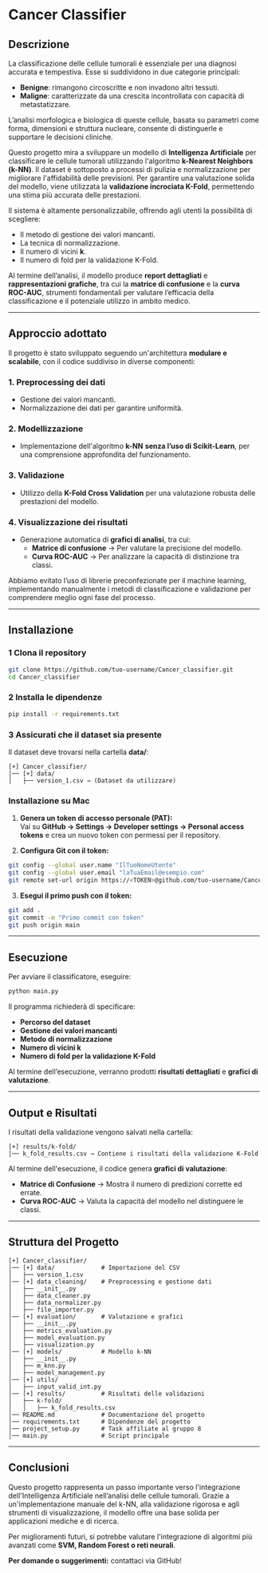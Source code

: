 # Cancer Classifier

## Descrizione
La classificazione delle cellule tumorali è essenziale per una diagnosi accurata e tempestiva. Esse si suddividono in due categorie principali:
- **Benigne**: rimangono circoscritte e non invadono altri tessuti.
- **Maligne**: caratterizzate da una crescita incontrollata con capacità di metastatizzare.

L’analisi morfologica e biologica di queste cellule, basata su parametri come forma, dimensioni e struttura nucleare, consente di distinguerle e supportare le decisioni cliniche.

Questo progetto mira a sviluppare un modello di **Intelligenza Artificiale** per classificare le cellule tumorali utilizzando l'algoritmo **k-Nearest Neighbors (k-NN)**. Il dataset è sottoposto a processi di pulizia e normalizzazione per migliorare l'affidabilità delle previsioni. Per garantire una valutazione solida del modello, viene utilizzata la **validazione incrociata K-Fold**, permettendo una stima più accurata delle prestazioni.

Il sistema è altamente personalizzabile, offrendo agli utenti la possibilità di scegliere:
- Il metodo di gestione dei valori mancanti.
- La tecnica di normalizzazione.
- Il numero di vicini **k**.
- Il numero di fold per la validazione K-Fold.

Al termine dell’analisi, il modello produce **report dettagliati** e **rappresentazioni grafiche**, tra cui la **matrice di confusione** e la **curva ROC-AUC**, strumenti fondamentali per valutare l’efficacia della classificazione e il potenziale utilizzo in ambito medico.

---
## Approccio adottato
Il progetto è stato sviluppato seguendo un'architettura **modulare e scalabile**, con il codice suddiviso in diverse componenti:

### **1. Preprocessing dei dati**
- Gestione dei valori mancanti.
- Normalizzazione dei dati per garantire uniformità.

### **2. Modellizzazione**
- Implementazione dell'algoritmo **k-NN** **senza l’uso di Scikit-Learn**, per una comprensione approfondita del funzionamento.

### **3. Validazione**
- Utilizzo della **K-Fold Cross Validation** per una valutazione robusta delle prestazioni del modello.

### **4. Visualizzazione dei risultati**
- Generazione automatica di **grafici di analisi**, tra cui:
  - **Matrice di confusione** → Per valutare la precisione del modello.
  - **Curva ROC-AUC** → Per analizzare la capacità di distinzione tra classi.

Abbiamo evitato l’uso di librerie preconfezionate per il machine learning, implementando manualmente i metodi di classificazione e validazione per comprendere meglio ogni fase del processo.

---
## Installazione
### 1️ Clona il repository
```sh
git clone https://github.com/tuo-username/Cancer_classifier.git
cd Cancer_classifier
```

### 2️ Installa le dipendenze
```sh
pip install -r requirements.txt
```

### 3️ Assicurati che il dataset sia presente
Il dataset deve trovarsi nella cartella **data/**:
```
[+] Cancer_classifier/
│── [+] data/
│   ├── version_1.csv → (Dataset da utilizzare)
```

### Installazione su Mac
1. **Genera un token di accesso personale (PAT):**  
   Vai su **GitHub → Settings → Developer settings → Personal access tokens** e crea un nuovo token con permessi per il repository.

2. **Configura Git con il token:**
```sh
git config --global user.name "IlTuoNomeUtente"
git config --global user.email "laTuaEmail@esempio.com"
git remote set-url origin https://<TOKEN>@github.com/tuo-username/Cancer_classifier.git
```

3. **Esegui il primo push con il token:**
```sh
git add .
git commit -m "Primo commit con token"
git push origin main
```

---
## Esecuzione
Per avviare il classificatore, eseguire:
```sh
python main.py
```
Il programma richiederà di specificare:
-  **Percorso del dataset**
-  **Gestione dei valori mancanti**
-  **Metodo di normalizzazione**
-  **Numero di vicini k**
-  **Numero di fold per la validazione K-Fold**

Al termine dell’esecuzione, verranno prodotti **risultati dettagliati** e **grafici di valutazione**.

---
##  Output e Risultati
I risultati della validazione vengono salvati nella cartella:
```
[+] results/k-fold/
│── k_fold_results.csv → Contiene i risultati della validazione K-Fold
```

Al termine dell'esecuzione, il codice genera **grafici di valutazione**:
- **Matrice di Confusione** → Mostra il numero di predizioni corrette ed errate.
- **Curva ROC-AUC** → Valuta la capacità del modello nel distinguere le classi.

---
## Struttura del Progetto
```
[+] Cancer_classifier/
│── [+] data/             # Importazione del CSV
│   ├── version_1.csv
│── [+] data_cleaning/    # Preprocessing e gestione dati
│   ├── __init__.py
│   ├── data_cleaner.py
│   ├── data_normalizer.py
│   ├── file_importer.py
│── [+] evaluation/       # Valutazione e grafici
│   ├── __init__.py
│   ├── metrics_evaluation.py
│   ├── model_evaluation.py
│   ├── visualization.py
│── [+] models/           # Modello k-NN
│   ├── __init__.py
│   ├── m_knn.py
│   ├── model_management.py
│── [+] utils/ 
│   ├── input_valid_int.py
│── [+] results/          # Risultati delle validazioni
│   ├── k-fold/
│   │   ├── k_fold_results.csv
│── README.md             # Documentazione del progetto
│── requirements.txt      # Dipendenze del progetto
│── project_setup.py      # Task affiliate al gruppo 8
│── main.py               # Script principale
```

---
## Conclusioni
Questo progetto rappresenta un passo importante verso l'integrazione dell'Intelligenza Artificiale nell’analisi delle cellule tumorali. Grazie a un'implementazione manuale del k-NN, alla validazione rigorosa e agli strumenti di visualizzazione, il modello offre una base solida per applicazioni mediche e di ricerca.

Per miglioramenti futuri, si potrebbe valutare l'integrazione di algoritmi più avanzati come **SVM, Random Forest o reti neurali**.

**Per domande o suggerimenti:** contattaci via GitHub!

